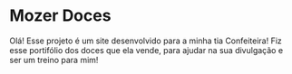 # Mozer Doces

Olá! Esse projeto é um site desenvolvido para a minha tia Confeiteira! Fiz esse portifólio dos doces que ela vende, para ajudar na sua divulgação e ser um treino para mim!
